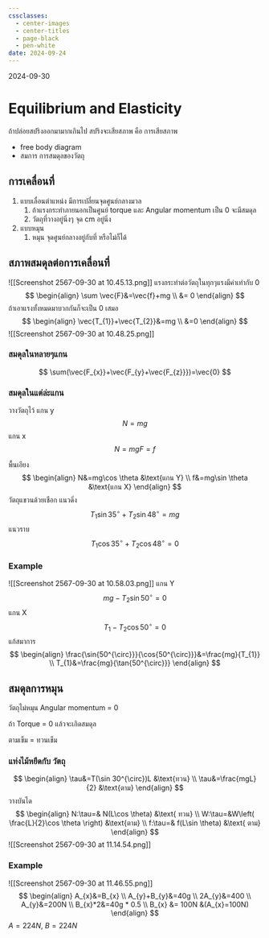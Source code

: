 ```yaml
---
cssclasses:
  - center-images
  - center-titles
  - page-black
  - pen-white
date: 2024-09-24
---
```

2024-09-30 
# Equilibrium and Elasticity

ถ้าปล่อยสปริงออกมามากเกินไป สปริงจะเสียสภาพ คือ การเสียสภาพ

- free body diagram
- สมการ การสมดุลของวัตถุ

## การเคลื่อนที่
1. แบบเลื่อนตำแหน่ง มีการเปลี่ยนจุดศูนย์กลางมวล 
	1. ถ้าแรงกระทำภายนอกเป็นศูนย์ torque และ Angular momentum เป็น 0 จะมีสมดุล
	2. วัตถุที่วางอยู่นิ่งๆ จุด cm อยู่นิ่ง
2. แบบหมุน
	1. หมุน จุดศูนย์กลางอยู่กับที่ หรือไม่ก็ได้

## สภาพสมดุลต่อการเคลื่อนที่ 
![[Screenshot 2567-09-30 at 10.45.13.png]]
แรงกระทำต่อวัตถุในทุกๆแรงมีค่าเท่ากับ 0
$$
\begin{align}
\sum \vec{F}&=\vec{f}+mg \\
&= 0
\end{align}
$$
ถ้าเอาแรงทั้งหมดมาบวกกันก็จะเป็น 0 เสมอ
$$
\begin{align}
\vec{T_{1}}+\vec{T_{2}}&=mg \\
&=0
\end{align}
$$
![[Screenshot 2567-09-30 at 10.48.25.png]]
### สมดุลในหลายๆแกน

$$
\sum(\vec{F_{x}}+\vec{F_{y}+\vec{F_{z}}})=\vec{0}
$$
### สมดุลในแต่ล่ะแกน
วางวัตถุไว้
แกน y
$$
N=mg
$$
แกน x
$$
N=mg
F=f
$$

พื้นเอียง
$$
\begin{align}
N&=mg\cos \theta &\text{แกน Y} \\
f&=mg\sin \theta &\text{แกน X}
\end{align}
$$
วัตถุแขวนด้วยเชือก
แนวดิ่ง
$$
T_{1}\sin 35^{\circ}+T_{2}\sin{48^{\circ}}=mg
$$
	แนวราบ
$$
T_{1}\cos{35^{\circ}}+T_{2}\cos{48^{\circ}} = 0
$$
### Example 
![[Screenshot 2567-09-30 at 10.58.03.png]]
แกน Y
$$
mg-T_{2}\sin 50^{\circ}=0
$$
แกน X
$$
T_{1}-T_{2} \cos 50^{\circ}=0
$$
แก้สมาการ
$$
\begin{align}
 \frac{\sin{50^{\circ}}}{\cos{50^{\circ}}}&=\frac{mg}{T_{1}} \\
T_{1}&=\frac{mg}{\tan{50^{\circ}}}
\end{align}
$$
## สมดุลการหมุน
วัตถุไม่หมุน Angular momentum = 0

ถ้า Torque = 0 แล้วจะเกิดสมดุล

ตามเข็ม = ทวนเข็ม
### แท่งไม้หยึดกับ วัตถุ
$$
\begin{align}
\tau&=T(\sin 30^{\circ})L &\text{ทวน} \\
\tau&=\frac{mgL}{2} &\text{ตาม}
\end{align}
$$
วางบันได
$$
\begin{align}
N:\tau=& N(L\cos \theta) &\text{ ทวน} \\
W:\tau=&W\left( \frac{L}{2}\cos \theta \right) &\text{ตาม} \\
f:\tau=& f(L\sin \theta) &\text{ ตาม}
\end{align}
$$
![[Screenshot 2567-09-30 at 11.14.54.png]]

### Example
![[Screenshot 2567-09-30 at 11.46.55.png]]
$$
\begin{align}
A_{x}&=B_{x} \\
A_{y}+B_{y}&=40g \\
2A_{y}&=400 \\
A_{y}&=200N \\
B_{x}*2&=40g * 0.5 \\
B_{x} &= 100N &(A_{x}=100N)
\end{align}
$$
$A = 224N$, $B=224N$
